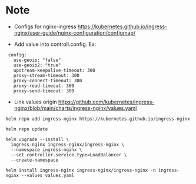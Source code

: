 # Note

- Configs for nginx-ingress 
https://kubernetes.github.io/ingress-nginx/user-guide/nginx-configuration/configmap/

- Add value into controll.config. Ex:
 ```
  config: 
    use-geoip: "false"
    use-geoip2: "true"
    upstream-keepalive-timeout: 300
    proxy-stream-timeout: 300
    proxy-connect-timeout: 300
    proxy-read-timeout: 300
    proxy-send-timeout: 300
  ```
- Link values origin
https://github.com/kubernetes/ingress-nginx/blob/main/charts/ingress-nginx/values.yaml
```
helm repo add ingress-nginx https://kubernetes.github.io/ingress-nginx

helm repo update

helm upgrade --install \
  ingress-nginx ingress-nginx/ingress-nginx \
  --namespace ingress-nginx \
  --set controller.service.type=LoadBalancer \
  --create-namespace 
```

```  
helm install ingress-nginx ingress-nginx/ingress-nginx -n ingress-nginx --values values.yaml
```

